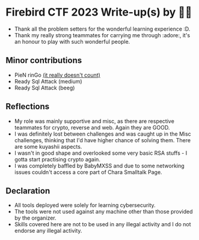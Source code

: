 # Firebird CTF 2023 Write-up(s) by :raccoon::ninja:

- Thank all the problem setters for the wonderful learning experience :D.
- Thank my really strong teammates for carrying me through :adore:, it's an honour to play with such wonderful people.

## Minor contributions

- PieN rinGo [(it really doesn't count)](https://github.com/RaccoonNinja/Project-SEKAI-CTF-2022-Writeups/issues/1)
- Ready Sql Attack (medium)
- Ready Sql Attack (beeg)

## Reflections

- My role was mainly supportive and misc, as there are respective teammates for crypto, reverse and web. Again they are GOOD.
- I was definitely lost between challenges and was caught up in the Misc challenges, thinking that I'd have higher chance of solving them. There are some kuyashii aspects.
- I wasn't in good shape and overlooked some very basic RSA stuffs - I gotta start practising crypto again.
- I was completely baffled by BabyMXSS and due to some networking issues couldn't access a core part of Chara Smalltalk Page.

## Declaration

- All tools deployed were solely for learning cybersecurity.
- The tools were not used against any machine other than those provided by the organizer.
- Skills covered here are not to be used in any illegal activity and I do not endorse any illegal activity.
